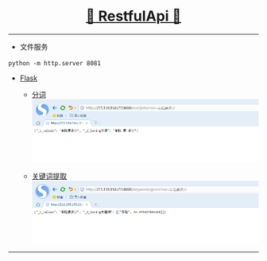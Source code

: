 [<h1 align = "center">:rocket: RestfulApi :facepunch:</h1>][0]

---
- 文件服务

`python -m http.server 8081`

- [Flask][1]

    - [分词][2]
    ![900*250][4]
    
    - [关键词提取][3]
    ![900*250][5]



---
[0]: https://mp.weixin.qq.com/s/2ZKDNF-FrMZe7L-vAtwhZw
[1]: https://github.com/Jie-Yuan/MyTools/blob/master/8_RestfulApi/FlaskDemo.md
[2]: http://211.159.150.211:8000/cut/jieba?var=车险要多少
[3]: http://211.159.150.211:8000/keywords/glove?var=车险要多少
[4]: https://github.com/Jie-Yuan/MyTools/blob/master/8_RestfulApi/pictures/cut.png
[5]: https://github.com/Jie-Yuan/MyTools/blob/master/8_RestfulApi/pictures/keywords.png

